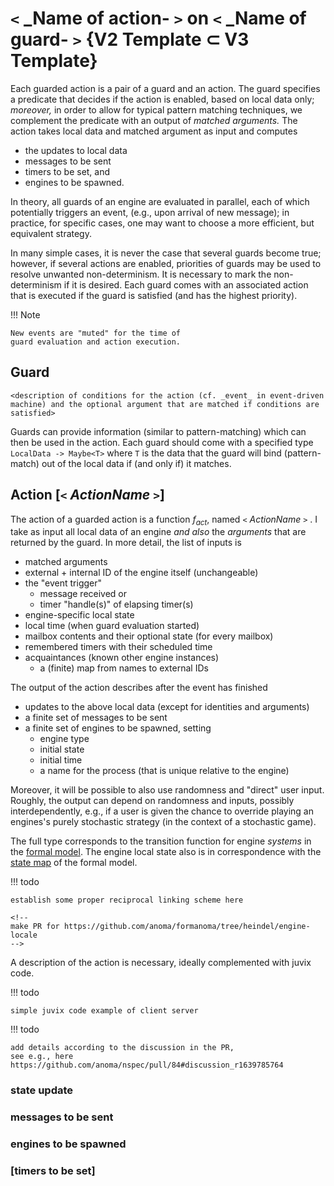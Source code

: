 # `<` _Name of action- `>` on `<` _Name of guard- `>` {V2 Template ⊂ V3 Template}

Each guarded action is a pair of a guard and an action.
The guard specifies a predicate that
decides if the action is enabled,
based on local data only;
_moreover,_ in order to allow for typical pattern matching techniques,
we complement the predicate with an output of _matched arguments._
The action takes local data and matched argument as input and
computes
- the updates to local data
- messages to be sent
- timers to be set, and
- engines to be spawned.

In theory,
all guards of an engine are evaluated in parallel,
each of which potentially triggers an event,
(e.g., upon  arrival of new  message);
in practice, for specific cases, one may want to choose
a more efficient, but equivalent strategy.

In many simple cases,
it is never the case that several guards become true;
however,
if several actions are enabled,
priorities of guards may be used to resolve unwanted non-determinism.
It is necessary to mark the non-determinism if it is desired.
Each guard comes with an associated action that is executed
if the guard is satisfied (and has the highest priority).

!!! Note

	New events are "muted" for the time of
	guard evaluation and action execution.

## Guard

<!-- this seemed to be outdated
The following conditions are permissible guards:
- Received a message matching some pattern from another engine
- Received a message (timer elapsed) matching some pattern from my clock
¶
For the time being, guards can check only a single message at once.
-->

`<description of conditions for the action (cf. _event_ in event-driven machine) and the optional argument that are matched if conditions are satisfied>`

Guards can provide information (similar to pattern-matching) which can then be used in the action. Each guard should come with a specified type `LocalData -> Maybe<T>` where `T` is the data that the guard will bind (pattern-match) out of the local data if (and only if) it matches.

## Action [`<` _ActionName_ `>`]

The action of a guarded action is a function $f_{act}$,
named `<` _ActionName_ `>` .
I take as input
all local data of an engine _and also_
the _arguments_ that are returned by the guard.
In more detail, the list of inputs is

- matched arguments
- external + internal ID of the engine itself (unchangeable)
- the "event trigger"
  - message received or
  - timer "handle(s)" of elapsing timer(s)
- engine-specific local state
- local time (when guard evaluation started)
- mailbox contents and their optional state (for every mailbox)
- remembered timers with their scheduled time
- acquaintances (known other engine instances)
  - a (finite) map from names to external IDs

The output of the action describes after the event has finished

- updates to the above local data (except for identities and arguments)
- a finite set of messages to be sent
- a finite set of engines to be spawned, setting
  - engine type
  - initial state
  - initial time
  - a name for the process (that is unique relative to the engine)

<!-- This needs to be revisted -->
Moreover, it will be possible to also use randomness
and "direct" user input.
Roughly,
the output can depend on randomness and inputs,
possibly interdependently,
e.g., if a user is given the chance to override
playing an engines's purely stochastic strategy
(in the context of a stochastic game).

The full type corresponds to the transition function for
engine _systems_ in the [formal model](https://github.com/anoma/formanoma/blob/915039faa7cfe77c2998b309ef65b671e604fead/Types/Engine.thy#L174-L189).
The engine local state also is in correspondence with the [state map](https://github.com/anoma/formanoma/blob/915039faa7cfe77c2998b309ef65b671e604fead/Types/Engine.thy#L162-L169)
of the formal model.

!!! todo

	establish some proper reciprocal linking scheme here

	<!--
	make PR for https://github.com/anoma/formanoma/tree/heindel/engine-locale
	-->


A description of the action is necessary,
ideally complemented with juvix code.

!!! todo

	simple juvix code example of client server

!!! todo

	add details according to the discussion in the PR,
	see e.g., here https://github.com/anoma/nspec/pull/84#discussion_r1639785764


### state update

### messages to be sent

### engines to be spawned

### [timers to be set]





